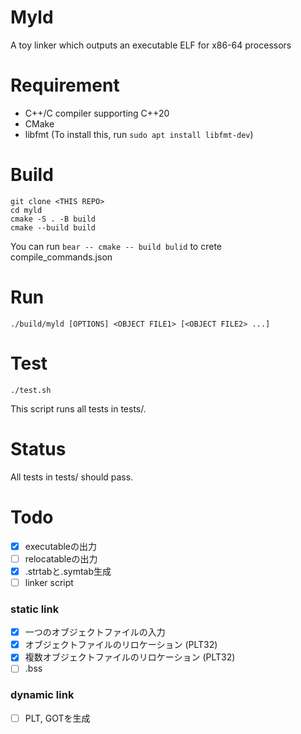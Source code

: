 # Myld
A toy linker which outputs an executable ELF for x86-64 processors

# Requirement
- C++/C compiler supporting C++20
- CMake
- libfmt (To install this, run `sudo apt install libfmt-dev`)

# Build
```
git clone <THIS REPO>
cd myld
cmake -S . -B build
cmake --build build
```
You can run `bear -- cmake -- build bulid` to crete compile_commands.json

# Run
```
./build/myld [OPTIONS] <OBJECT FILE1> [<OBJECT FILE2> ...]
```

# Test
```
./test.sh
```
This script runs all tests in tests/.

# Status
All tests in tests/ should pass.

# Todo
- [x] executableの出力
- [ ] relocatableの出力
- [x] .strtabと.symtab生成
- [ ] linker script

### static link
- [x] 一つのオブジェクトファイルの入力
- [x] オブジェクトファイルのリロケーション (PLT32)
- [x] 複数オブジェクトファイルのリロケーション (PLT32)
- [ ] .bss

### dynamic link
- [ ] PLT, GOTを生成
